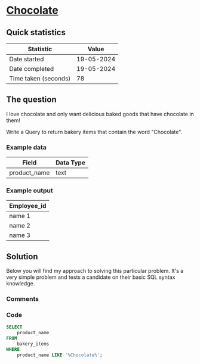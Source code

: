 # [Chocolate](https://www.analystbuilder.com/questions/chocolate-vPiUY)

## Quick statistics

|Statistic              |Value      |
|--                     |--         |
| Date started          |19-05-2024           |
| Date completed        | 19-05-2024 |
| Time taken (seconds)  | 78|

## The question

I love chocolate and only want delicious baked goods that have chocolate in them!

Write a Query to return bakery items that contain the word "Chocolate".

### Example data

| Field           | Data Type  |
|---------------- |----------- |
| product_name     | text       |

### Example output

| Employee_id  |
|------------- |
| name 1            |
| name 2           |
| name 3            |

## Solution

Below you will find my approach to solving this particular problem. It's a very simple problem and tests a candidate on their basic SQL syntax knowledge.

### Comments

### Code

```SQL
SELECT
    product_name
FROM
    bakery_items
WHERE
    product_name LIKE '%Chocolate%';
```
